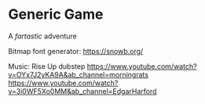 
# Generic Game

A *fartastic* adventure

Bitmap font generator:
https://snowb.org/

Music: 
Rise Up dubstep
https://www.youtube.com/watch?v=OYx7J2yKA9A&ab_channel=morningrats
https://www.youtube.com/watch?v=3i0WF5Xo0MM&ab_channel=EdgarHarford